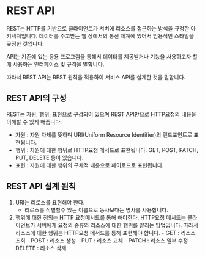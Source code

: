 # REST API

REST는 HTTP를 기반으로 클라이언트가 서버에 리소스를 접근하는 방식을 규정한 아키텍쳐입니다.
데이터를 주고받는 웹 상에서의 통신 체계에 있어서 범용적인 스타일을 규정한 것입니다.

API는 기존에 있는 응용 프로그램을 통해서 데이터를 제공받거나 기능을 사용하고자 할 때 사용하는 인터페이스 및 규격을 말합니다.

따라서 REST API는 REST 원칙을 적용하여 서비스 API를 설계한 것을 말합니다.

## REST API의 구성

REST는 자원, 행위, 표현으로 구성되어 있으며 REST API만으로 HTTP요청의 내용을 이해할 수 있게 해줍니다.

- 자원 : 자원 자체를 뜻하며 URI(Uniform Resource Identifier)의 엔드포인트로 표현됩니다.
- 행위 : 자원에 대한 행위로 HTTP요청 메서드로 표현됩니다. GET, POST, PATCH, PUT, DELETE 등이 있습니다.
- 표현 : 자원에 대한 행위의 구체적 내용으로 페이로드로 표현됩니다.

## REST API 설계 원칙

1. URI는 리로스를 표현해야 한다.
   - 리로스를 식별할수 있는 이름으로 동사보다는 명사를 사용합니다.
2. 행위에 대한 정의는 HTTP 요청메서드를 통해 해야한다.
   HTTP요청 메서드는 클라이언트가 서버에게 요청의 종류와 리소스에 대한 행위를 알리는 방법입니다. 따라서 리소스에 대한 행위는 HTTP요청 메서드를 통해 표현해야 합니다. - GET : 리소스 조회 - POST : 리소스 생성 - PUT : 리소스 교체 - PATCH : 리소스 일부 수정 - DELETE : 리소스 삭제
